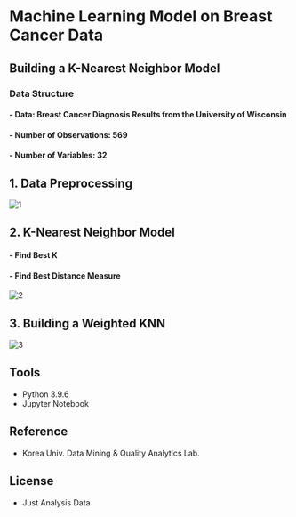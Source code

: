# Machine Learning Model on Breast Cancer Data

## Building a K-Nearest Neighbor Model
### Data Structure
#### - Data: Breast Cancer Diagnosis Results from the University of Wisconsin
#### - Number of Observations: 569
#### - Number of Variables: 32



## 1. Data Preprocessing
![1](https://user-images.githubusercontent.com/87745990/128222238-745334c0-451f-4016-9cb6-8d1fd8e24431.png)


## 2. K-Nearest Neighbor Model
#### - Find Best K
#### - Find Best Distance Measure 
![2](https://user-images.githubusercontent.com/87745990/128222290-e8af63a0-3050-4177-99ec-c01b225bef7e.png)



## 3. Building a Weighted KNN 
  

![3](https://user-images.githubusercontent.com/87745990/128222317-e5a622e3-5133-4f9d-8635-35f95dfd30b1.png)




## Tools

- Python 3.9.6
- Jupyter Notebook

## Reference

- Korea Univ. Data Mining & Quality Analytics Lab.  

## License
- Just Analysis Data
